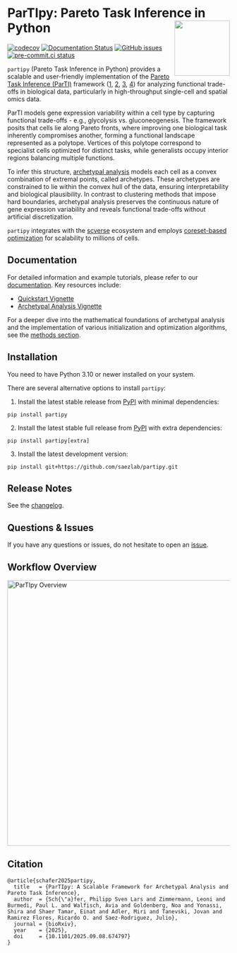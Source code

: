 # ParTIpy: Pareto Task Inference in Python <img src="https://raw.githubusercontent.com/saezlab/ParTIpy/main/docs/_static/images/logo_blue.png?raw=true" align="right" height="125">
<!-- badges: start -->
[![codecov](https://codecov.io/gh/saezlab/partipy/branch/main/graph/badge.svg)](https://codecov.io/gh/saezlab/partipy)
[![Documentation Status](https://readthedocs.org/projects/partipy/badge/?version=latest)](https://partipy.readthedocs.io/en/latest/?badge=latest)
[![GitHub issues](https://img.shields.io/github/issues/saezlab/partipy.svg)](https://github.com/saezlab/partipy/issues/)
[![pre-commit.ci status](https://results.pre-commit.ci/badge/github/saezlab/ParTIpy/main.svg)](https://results.pre-commit.ci/latest/github/saezlab/ParTIpy/main)
<!-- badges: end -->

`partipy` (Pareto Task Inference in Python) provides a scalable and user-friendly implementation of the [Pareto Task Inference (ParTI)](https://www.weizmann.ac.il/mcb/alon/download/pareto-task-inference-parti-method) framework ([1](https://doi.org/10.1016/j.cels.2018.12.008), [2](https://doi.org/10.1038/nmeth.3254), [3](https://doi.org/10.1016/j.cels.2018.12.008), [4](https://doi.org/10.1016/j.cels.2018.12.008)) for analyzing functional trade-offs in biological data, particularly in high-throughput single-cell and spatial omics data.

ParTI models gene expression variability within a cell type by capturing functional trade-offs - e.g., glycolysis vs. gluconeogenesis. The framework posits that cells lie along Pareto fronts, where improving one biological task inherently compromises another, forming a functional landscape represented as a polytope. Vertices of this polytope correspond to specialist cells optimized for distinct tasks, while generalists occupy interior regions balancing multiple functions.

To infer this structure, [archetypal analysis](https://doi.org/10.48550/arXiv.2504.12392) models each cell as a convex combination of extremal points, called archetypes. These archetypes are constrained to lie within the convex hull of the data, ensuring interpretability and biological plausibility. In contrast to clustering methods that impose hard boundaries, archetypal analysis preserves the continuous nature of gene expression variability and reveals functional trade-offs without artificial discretization.

`partipy` integrates with the [scverse](https://scverse.org/) ecosystem and employs [coreset-based optimization](https://papers.nips.cc/paper_files/paper/2019/file/7f278ad602c7f47aa76d1bfc90f20263-Paper.pdf) for scalability to millions of cells.

## Documentation

For detailed information and example tutorials, please refer to our [documentation](https://partipy.readthedocs.io). Key resources include:

- [Quickstart Vignette](https://partipy.readthedocs.io/en/latest/notebooks/quickstart.html)
- [Archetypal Analysis Vignette](https://partipy.readthedocs.io/en/latest/notebooks/archetypal_analysis.html)

For a deeper dive into the mathematical foundations of archetypal analysis and the implementation of various initialization and optimization algorithms, see the [methods section](https://github.com/saezlab/ParTIpy/blob/main/docs/methods/methods.pdf).

## Installation

You need to have Python 3.10 or newer installed on your system.

There are several alternative options to install `partipy`:

1. Install the latest stable release from [PyPI](https://pypi.org/project/partipy/) with minimal dependencies:

```
pip install partipy
```

2. Install the latest stable full release from [PyPI](https://pypi.org/project/partipy/) with extra dependencies:

```
pip install partipy[extra]
```

3. Install the latest development version:

```
pip install git+https://github.com/saezlab/partipy.git
```

## Release Notes

See the [changelog](https://partipy.readthedocs.io/en/latest/changelog.html).

## Questions & Issues

If you have any questions or issues, do not hesitate to open an [issue](https://github.com/saezlab/ParTIpy/issues).

## Workflow Overview

<img src="https://raw.githubusercontent.com/saezlab/ParTIpy/main/docs/_static/images/partipy_overview.png" alt="ParTIpy Overview" width="600"/>

## Citation

```
@article{schafer2025partipy,
  title   = {ParTIpy: A Scalable Framework for Archetypal Analysis and Pareto Task Inference},
  author  = {Sch{\"a}fer, Philipp Sven Lars and Zimmermann, Leoni and Burmedi, Paul L. and Walfisch, Avia and Goldenberg, Noa and Yonassi, Shira and Shaer Tamar, Einat and Adler, Miri and Tanevski, Jovan and Ramirez Flores, Ricardo O. and Saez-Rodriguez, Julio},
  journal = {bioRxiv},
  year    = {2025},
  doi     = {10.1101/2025.09.08.674797}
}
```
